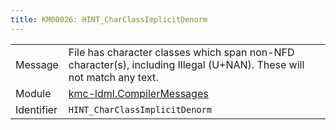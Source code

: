 ```yaml
---
title: KM00026: HINT_CharClassImplicitDenorm
---
```


|            |           |
|------------|---------- |
| Message    | File has character classes which span non\-NFD character\(s\), including Illegal \(U\+NAN\)\. These will not match any text\. |
| Module     | [kmc-ldml.CompilerMessages](kmc-ldml.compilermessages) |
| Identifier | `HINT_CharClassImplicitDenorm` |


